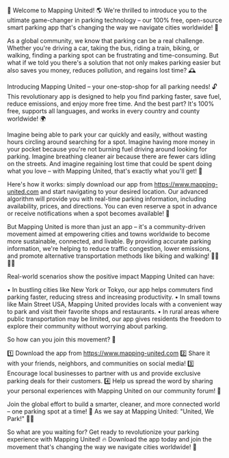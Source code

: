 🎉 Welcome to Mapping United! 🌎 We're thrilled to introduce you to the ultimate game-changer in parking technology – our 100% free, open-source smart parking app that's changing the way we navigate cities worldwide! 🚀

As a global community, we know that parking can be a real challenge. Whether you're driving a car, taking the bus, riding a train, biking, or walking, finding a parking spot can be frustrating and time-consuming. But what if we told you there's a solution that not only makes parking easier but also saves you money, reduces pollution, and regains lost time? 🕰️

Introducing Mapping United – your one-stop-shop for all parking needs! 🔓 This revolutionary app is designed to help you find parking faster, save fuel, reduce emissions, and enjoy more free time. And the best part? It's 100% free, supports all languages, and works in every country and county worldwide! 🌍

Imagine being able to park your car quickly and easily, without wasting hours circling around searching for a spot. Imagine having more money in your pocket because you're not burning fuel driving around looking for parking. Imagine breathing cleaner air because there are fewer cars idling on the streets. And imagine regaining lost time that could be spent doing what you love – with Mapping United, that's exactly what you'll get! 🌟

Here's how it works: simply download our app from https://www.mapping-united.com and start navigating to your desired location. Our advanced algorithm will provide you with real-time parking information, including availability, prices, and directions. You can even reserve a spot in advance or receive notifications when a spot becomes available! 📱

But Mapping United is more than just an app – it's a community-driven movement aimed at empowering cities and towns worldwide to become more sustainable, connected, and livable. By providing accurate parking information, we're helping to reduce traffic congestion, lower emissions, and promote alternative transportation methods like biking and walking! 🚴‍♀️🚶‍♂️

Real-world scenarios show the positive impact Mapping United can have:

• In bustling cities like New York or Tokyo, our app helps commuters find parking faster, reducing stress and increasing productivity.
• In small towns like Main Street USA, Mapping United provides locals with a convenient way to park and visit their favorite shops and restaurants.
• In rural areas where public transportation may be limited, our app gives residents the freedom to explore their community without worrying about parking.

So how can you join this movement? 🤔

1️⃣ Download the app from https://www.mapping-united.com
2️⃣ Share it with your friends, neighbors, and communities on social media!
3️⃣ Encourage local businesses to partner with us and provide exclusive parking deals for their customers.
4️⃣ Help us spread the word by sharing your personal experiences with Mapping United on our community forum! 📢

Join the global effort to build a smarter, cleaner, and more connected world – one parking spot at a time! 🌟 As we say at Mapping United: "United, We Park!" 💪🏽

So what are you waiting for? Get ready to revolutionize your parking experience with Mapping United! 🔥 Download the app today and join the movement that's changing the way we navigate cities worldwide! 🚀